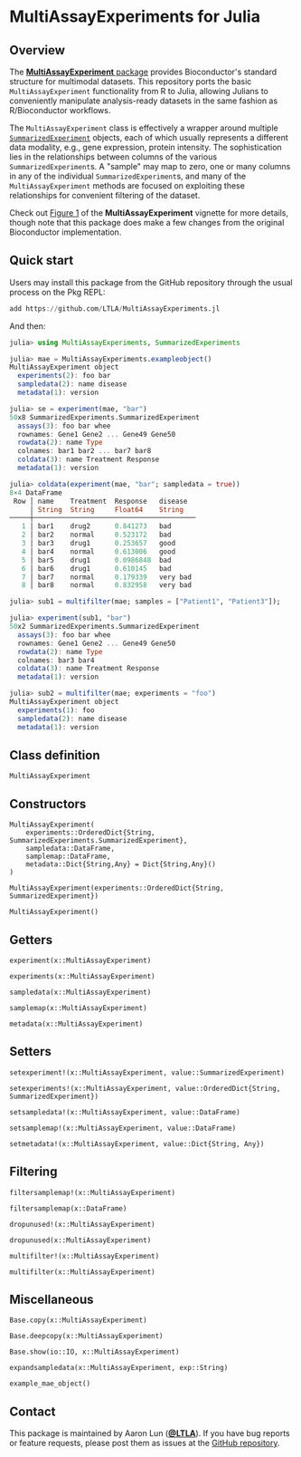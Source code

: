 # MultiAssayExperiments for Julia

## Overview

The [**MultiAssayExperiment** package](https://bioconductor.org/packages/MultiAssayExperiment) provides Bioconductor's standard structure for multimodal datasets.
This repository ports the basic `MultiAssayExperiment` functionality from R to Julia,
allowing Julians to conveniently manipulate analysis-ready datasets in the same fashion as R/Bioconductor workflows.

The `MultiAssayExperiment` class is effectively a wrapper around multiple [`SummarizedExperiment`](https://ltla.github.io/SummarizedExperiments.jl) objects,
each of which usually represents a different data modality, e.g., gene expression, protein intensity.
The sophistication lies in the relationships between columns of the various `SummarizedExperiment`s.
A "sample" may map to zero, one or many columns in any of the individual `SummarizedExperiment`s,
and many of the `MultiAssayExperiment` methods are focused on exploiting these relationships for convenient filtering of the dataset.

Check out [Figure 1](https://bioconductor.org/packages/release/bioc/vignettes/MultiAssayExperiment/inst/doc/MultiAssayExperiment.html) of the **MultiAssayExperiment** vignette for more details,
though note that this package does make a few changes from the original Bioconductor implementation.

## Quick start

Users may install this package from the GitHub repository through the usual process on the Pkg REPL:

```julia
add https://github.com/LTLA/MultiAssayExperiments.jl
```

And then:

```julia
julia> using MultiAssayExperiments, SummarizedExperiments

julia> mae = MultiAssayExperiments.exampleobject()
MultiAssayExperiment object
  experiments(2): foo bar
  sampledata(2): name disease
  metadata(1): version

julia> se = experiment(mae, "bar")
50x8 SummarizedExperiments.SummarizedExperiment
  assays(3): foo bar whee
  rownames: Gene1 Gene2 ... Gene49 Gene50
  rowdata(2): name Type
  colnames: bar1 bar2 ... bar7 bar8
  coldata(3): name Treatment Response
  metadata(1): version

julia> coldata(experiment(mae, "bar"; sampledata = true))
8×4 DataFrame
 Row │ name    Treatment  Response   disease  
     │ String  String     Float64    String   
─────┼────────────────────────────────────────
   1 │ bar1    drug2      0.841273   bad
   2 │ bar2    normal     0.523172   bad
   3 │ bar3    drug1      0.253657   good
   4 │ bar4    normal     0.613006   good
   5 │ bar5    drug1      0.0986848  bad
   6 │ bar6    drug1      0.610145   bad
   7 │ bar7    normal     0.179339   very bad
   8 │ bar8    normal     0.832958   very bad

julia> sub1 = multifilter(mae; samples = ["Patient1", "Patient3"]);

julia> experiment(sub1, "bar")
50x2 SummarizedExperiments.SummarizedExperiment
  assays(3): foo bar whee
  rownames: Gene1 Gene2 ... Gene49 Gene50
  rowdata(2): name Type
  colnames: bar3 bar4
  coldata(3): name Treatment Response
  metadata(1): version

julia> sub2 = multifilter(mae; experiments = "foo")
MultiAssayExperiment object
  experiments(1): foo
  sampledata(2): name disease
  metadata(1): version
```

## Class definition

```@docs
MultiAssayExperiment
```

## Constructors

```@docs
MultiAssayExperiment(
    experiments::OrderedDict{String, SummarizedExperiments.SummarizedExperiment},
    sampledata::DataFrame,
    samplemap::DataFrame,
    metadata::Dict{String,Any} = Dict{String,Any}()
)
```

```@docs
MultiAssayExperiment(experiments::OrderedDict{String, SummarizedExperiment})
```

```@docs
MultiAssayExperiment()
```

## Getters

```@docs
experiment(x::MultiAssayExperiment)
```

```@docs
experiments(x::MultiAssayExperiment)
```

```@docs
sampledata(x::MultiAssayExperiment)
```

```@docs
samplemap(x::MultiAssayExperiment)
```

```@docs
metadata(x::MultiAssayExperiment)
```

## Setters 

```@docs
setexperiment!(x::MultiAssayExperiment, value::SummarizedExperiment)
```

```@docs
setexperiments!(x::MultiAssayExperiment, value::OrderedDict{String, SummarizedExperiment})
```

```@docs
setsampledata!(x::MultiAssayExperiment, value::DataFrame)
```

```@docs
setsamplemap!(x::MultiAssayExperiment, value::DataFrame)
```

```@docs
setmetadata!(x::MultiAssayExperiment, value::Dict{String, Any})
```

## Filtering

```@docs
filtersamplemap!(x::MultiAssayExperiment)
```

```@docs
filtersamplemap(x::DataFrame)
```

```@docs
dropunused!(x::MultiAssayExperiment)
```

```@docs
dropunused(x::MultiAssayExperiment)
```

```@docs
multifilter!(x::MultiAssayExperiment)
```

```@docs
multifilter(x::MultiAssayExperiment)
```

## Miscellaneous

```@docs
Base.copy(x::MultiAssayExperiment)
```

```@docs
Base.deepcopy(x::MultiAssayExperiment)
```

```@docs
Base.show(io::IO, x::MultiAssayExperiment)
```

```@docs
expandsampledata(x::MultiAssayExperiment, exp::String)
```

```@docs
example_mae_object()
```

## Contact

This package is maintained by Aaron Lun ([**@LTLA**](https://github.com/LTLA)).
If you have bug reports or feature requests, please post them as issues at the [GitHub repository](https://github.com/LTLA/MultiAssayExperiments.jl/issues).
